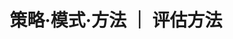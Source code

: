 ---
layout: single
title: 策略·模式·方法 ｜ 评估方法
header:
  overlay_filter: "rgba(99, 183, 175, 0.6)"
  overlay_image: /assets/images/background.jpg
sidebar:
  nav: "models"
permalink: /models/evaluate-rules/
toc: true
---
